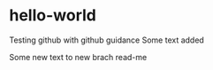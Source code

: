 # hello-world
Testing github with github guidance
Some text added

Some new text to new brach read-me
